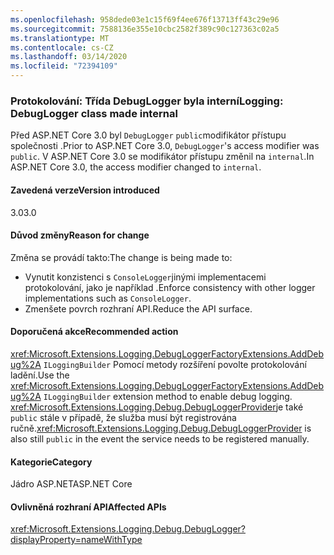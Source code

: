 ```yaml
---
ms.openlocfilehash: 958dede03e1c15f69f4ee676f13713ff43c29e96
ms.sourcegitcommit: 7588136e355e10cbc2582f389c90c127363c02a5
ms.translationtype: MT
ms.contentlocale: cs-CZ
ms.lasthandoff: 03/14/2020
ms.locfileid: "72394109"
---
```

### <a name="logging-debuglogger-class-made-internal"></a><span data-ttu-id="d0dcf-101">Protokolování: Třída DebugLogger byla interní</span><span class="sxs-lookup"><span data-stu-id="d0dcf-101">Logging: DebugLogger class made internal</span></span>

<span data-ttu-id="d0dcf-102">Před ASP.NET Core 3.0 byl `DebugLogger` `public`modifikátor přístupu společnosti .</span><span class="sxs-lookup"><span data-stu-id="d0dcf-102">Prior to ASP.NET Core 3.0, `DebugLogger`'s access modifier was `public`.</span></span> <span data-ttu-id="d0dcf-103">V ASP.NET Core 3.0 se modifikátor přístupu změnil na `internal`.</span><span class="sxs-lookup"><span data-stu-id="d0dcf-103">In ASP.NET Core 3.0, the access modifier changed to `internal`.</span></span>

#### <a name="version-introduced"></a><span data-ttu-id="d0dcf-104">Zavedená verze</span><span class="sxs-lookup"><span data-stu-id="d0dcf-104">Version introduced</span></span>

<span data-ttu-id="d0dcf-105">3.0</span><span class="sxs-lookup"><span data-stu-id="d0dcf-105">3.0</span></span>

#### <a name="reason-for-change"></a><span data-ttu-id="d0dcf-106">Důvod změny</span><span class="sxs-lookup"><span data-stu-id="d0dcf-106">Reason for change</span></span>

<span data-ttu-id="d0dcf-107">Změna se provádí takto:</span><span class="sxs-lookup"><span data-stu-id="d0dcf-107">The change is being made to:</span></span>

* <span data-ttu-id="d0dcf-108">Vynutit konzistenci s `ConsoleLogger`jinými implementacemi protokolování, jako je například .</span><span class="sxs-lookup"><span data-stu-id="d0dcf-108">Enforce consistency with other logger implementations such as `ConsoleLogger`.</span></span>
* <span data-ttu-id="d0dcf-109">Zmenšete povrch rozhraní API.</span><span class="sxs-lookup"><span data-stu-id="d0dcf-109">Reduce the API surface.</span></span>

#### <a name="recommended-action"></a><span data-ttu-id="d0dcf-110">Doporučená akce</span><span class="sxs-lookup"><span data-stu-id="d0dcf-110">Recommended action</span></span>

<span data-ttu-id="d0dcf-111"><xref:Microsoft.Extensions.Logging.DebugLoggerFactoryExtensions.AddDebug%2A> `ILoggingBuilder` Pomocí metody rozšíření povolte protokolování ladění.</span><span class="sxs-lookup"><span data-stu-id="d0dcf-111">Use the <xref:Microsoft.Extensions.Logging.DebugLoggerFactoryExtensions.AddDebug%2A> `ILoggingBuilder` extension method to enable debug logging.</span></span> <span data-ttu-id="d0dcf-112"><xref:Microsoft.Extensions.Logging.Debug.DebugLoggerProvider>je také `public` stále v případě, že služba musí být registrována ručně.</span><span class="sxs-lookup"><span data-stu-id="d0dcf-112"><xref:Microsoft.Extensions.Logging.Debug.DebugLoggerProvider> is also still `public` in the event the service needs to be registered manually.</span></span>

#### <a name="category"></a><span data-ttu-id="d0dcf-113">Kategorie</span><span class="sxs-lookup"><span data-stu-id="d0dcf-113">Category</span></span>

<span data-ttu-id="d0dcf-114">Jádro ASP.NET</span><span class="sxs-lookup"><span data-stu-id="d0dcf-114">ASP.NET Core</span></span>

#### <a name="affected-apis"></a><span data-ttu-id="d0dcf-115">Ovlivněná rozhraní API</span><span class="sxs-lookup"><span data-stu-id="d0dcf-115">Affected APIs</span></span>

<xref:Microsoft.Extensions.Logging.Debug.DebugLogger?displayProperty=nameWithType>

<!--

#### Affected APIs

`T:Microsoft.Extensions.Logging.Debug.DebugLogger`

-->
